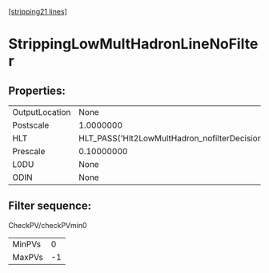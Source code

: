 [\[stripping21 lines\]](../stripping21-index.md)

# StrippingLowMultHadronLineNoFilter

## Properties:

|                |                                                |
|----------------|------------------------------------------------|
| OutputLocation | None                                           |
| Postscale      | 1.0000000                                      |
| HLT            | HLT_PASS('Hlt2LowMultHadron_nofilterDecision') |
| Prescale       | 0.10000000                                     |
| L0DU           | None                                           |
| ODIN           | None                                           |

## Filter sequence:

CheckPV/checkPVmin0

|        |     |
|--------|-----|
| MinPVs | 0   |
| MaxPVs | -1  |
